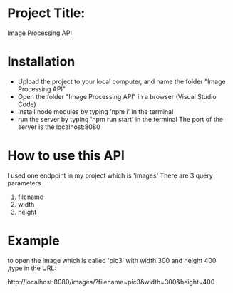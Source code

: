 # Project Title:
Image Processing API

# Installation
- Upload the project to your local computer, and name the folder "Image Processing API"
- Open the folder "Image Processing API" in a browser (Visual Studio Code)
- Install node modules by typing 'npm i' in the terminal
- run the server by typing 'npm run start' in the terminal
The port of the server is the localhost:8080

# How to use this API
I used one endpoint in my project which is 'images'
There are 3 query parameters
1. filename
2. width
3. height

# Example
to open the image which is called 'pic3' with width 300 and height 400 ,type in the URL:

http://localhost:8080/images/?filename=pic3&width=300&height=400
